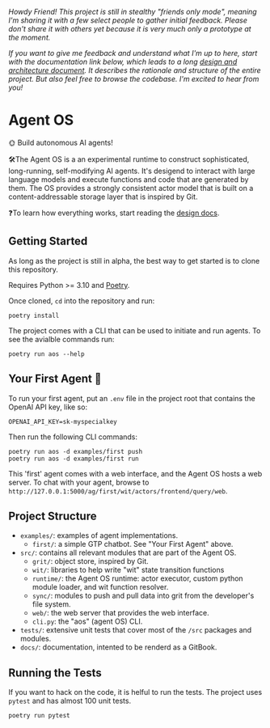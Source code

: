 *Howdy Friend! This project is still in stealthy "friends only mode", meaning I'm sharing it with a few select people to gather initial feedback. Please don't share it with others yet because it is very much only a prototype at the moment.*

*If you want to give me feedback and understand what I'm up to here, start with the documentation link below, which leads to a long [design and architecture document](docs/design/design.md). It describes the rationale and structure of the entire project. But also feel free to browse the codebase. I'm excited to hear from you!*

# Agent OS 
🌞 Build autonomous AI agents!

🛠️The Agent OS is a an experimental runtime to construct sophisticated, long-running, self-modifying AI agents. It's desigend to interact with large language models and execute functions and code that are generated by them. The OS provides a strongly consistent actor model that is built on a content-addressable storage layer that is inspired by Git. 

❓To learn how everything works, start reading the [design docs](docs/design/design.md).


## Getting Started
As long as the project is still in alpha, the best way to get started is to clone this repository.

Requires Python >= 3.10 and [Poetry](https://python-poetry.org/).

Once cloned, `cd` into the repository and run:
```
poetry install
```

The project comes with a CLI that can be used to initiate and run agents. To see the avialble commands run:
```
poetry run aos --help
```

## Your First Agent 🤖 
To run your first agent, put an `.env` file in the project root that contains the OpenAI API key, like so:
```
OPENAI_API_KEY=sk-myspecialkey
```
Then run the following CLI commands:
```
poetry run aos -d examples/first push
poetry run aos -d examples/first run
```
This 'first' agent comes with a web interface, and the Agent OS hosts a web server. To chat with your agent, browse to `http://127.0.0.1:5000/ag/first/wit/actors/frontend/query/web`.

## Project Structure

* `examples/`: examples of agent implementations.
  * `first/`: a simple GTP chatbot. See "Your First Agent" above.
* `src/`: contains all relevant modules that are part of the Agent OS.
  * `grit/`: object store, inspired by Git.
  * `wit/`: libraries to help write "wit" state transition functions
  * `runtime/`: the Agent OS runtime: actor executor, custom python module loader, and wit function resolver.
  * `sync/`: modules to push and pull data into grit from the developer's file system.
  * `web/`: the web server that provides the web interface.
  * `cli.py`: the "aos" (agent OS) CLI.
* `tests/`: extensive unit tests that cover most of the `/src` packages 
and modules.
* `docs/`: documentation, intented to be renderd as a GitBook.

## Running the Tests
If you want to hack on the code, it is helful to run the tests. The project uses `pytest` and has almost 100 unit tests.
```
poetry run pytest
```
